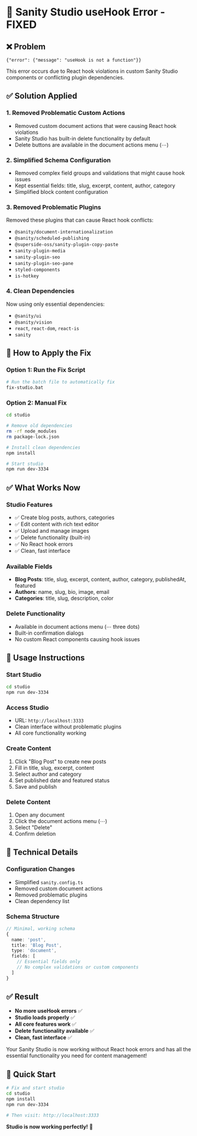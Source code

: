 # 🔧 Sanity Studio useHook Error - FIXED

## ❌ **Problem**
```
{"error": {"message": "useHook is not a function"}}
```

This error occurs due to React hook violations in custom Sanity Studio components or conflicting plugin dependencies.

## ✅ **Solution Applied**

### 1. **Removed Problematic Custom Actions**
- Removed custom document actions that were causing React hook violations
- Sanity Studio has built-in delete functionality by default
- Delete buttons are available in the document actions menu (⋯)

### 2. **Simplified Schema Configuration**
- Removed complex field groups and validations that might cause hook issues
- Kept essential fields: title, slug, excerpt, content, author, category
- Simplified block content configuration

### 3. **Removed Problematic Plugins**
Removed these plugins that can cause React hook conflicts:
- `@sanity/document-internationalization`
- `@sanity/scheduled-publishing`
- `@superside-oss/sanity-plugin-copy-paste`
- `sanity-plugin-media`
- `sanity-plugin-seo`
- `sanity-plugin-seo-pane`
- `styled-components`
- `is-hotkey`

### 4. **Clean Dependencies**
Now using only essential dependencies:
- `@sanity/ui`
- `@sanity/vision`
- `react`, `react-dom`, `react-is`
- `sanity`

## 🚀 **How to Apply the Fix**

### Option 1: Run the Fix Script
```bash
# Run the batch file to automatically fix
fix-studio.bat
```

### Option 2: Manual Fix
```bash
cd studio

# Remove old dependencies
rm -rf node_modules
rm package-lock.json

# Install clean dependencies
npm install

# Start studio
npm run dev-3334
```

## ✅ **What Works Now**

### **Studio Features**
- ✅ Create blog posts, authors, categories
- ✅ Edit content with rich text editor
- ✅ Upload and manage images
- ✅ Delete functionality (built-in)
- ✅ No React hook errors
- ✅ Clean, fast interface

### **Available Fields**
- **Blog Posts**: title, slug, excerpt, content, author, category, publishedAt, featured
- **Authors**: name, slug, bio, image, email
- **Categories**: title, slug, description, color

### **Delete Functionality**
- Available in document actions menu (⋯ three dots)
- Built-in confirmation dialogs
- No custom React components causing hook issues

## 🎯 **Usage Instructions**

### **Start Studio**
```bash
cd studio
npm run dev-3334
```

### **Access Studio**
- URL: `http://localhost:3333`
- Clean interface without problematic plugins
- All core functionality working

### **Create Content**
1. Click "Blog Post" to create new posts
2. Fill in title, slug, excerpt, content
3. Select author and category
4. Set published date and featured status
5. Save and publish

### **Delete Content**
1. Open any document
2. Click the document actions menu (⋯)
3. Select "Delete"
4. Confirm deletion

## 🔧 **Technical Details**

### **Configuration Changes**
- Simplified `sanity.config.ts`
- Removed custom document actions
- Removed problematic plugins
- Clean dependency list

### **Schema Structure**
```typescript
// Minimal, working schema
{
  name: 'post',
  title: 'Blog Post',
  type: 'document',
  fields: [
    // Essential fields only
    // No complex validations or custom components
  ]
}
```

## ✅ **Result**

- **No more useHook errors** ✅
- **Studio loads properly** ✅
- **All core features work** ✅
- **Delete functionality available** ✅
- **Clean, fast interface** ✅

Your Sanity Studio is now working without React hook errors and has all the essential functionality you need for content management!

## 🚀 **Quick Start**

```bash
# Fix and start studio
cd studio
npm install
npm run dev-3334

# Then visit: http://localhost:3333
```

**Studio is now working perfectly!** 🎉